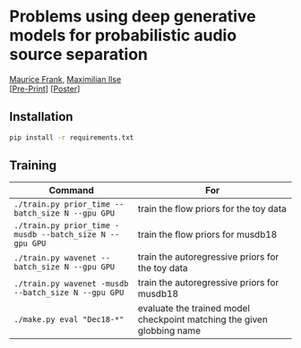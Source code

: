 # Problems using deep generative models for probabilistic audio source separation

[Maurice Frank](https://scholar.google.com/citations?user=jCHjpIsAAAAJ), [Maximilian Ilse](https://scholar.google.com/citations?user=KNJIRGkAAAAJ)  
[[Pre-Print](https://arxiv.org/abs/2011.01761)] [[Poster](https://raw.githubusercontent.com/morris-frank/thesis-tex/master/poster.pdf)]

## Installation

```bash
pip install -r requirements.txt
```

## Training

| Command                                                 | For                                                                    |
| ------------------------------------------------------- | ---------------------------------------------------------------------- |
| `./train.py prior_time --batch_size N --gpu GPU`        | train the flow priors for the toy data                                 |
| `./train.py prior_time -musdb --batch_size N --gpu GPU` | train the flow priors for musdb18                                      |
| `./train.py wavenet --batch_size N --gpu GPU`           | train the autoregressive priors for the toy data                       |
| `./train.py wavenet -musdb --batch_size N --gpu GPU`    | train the autoregressive priors for musdb18                            |
| `./make.py eval "Dec18-*"`                              | evaluate the trained model checkpoint matching the given globbing name |
